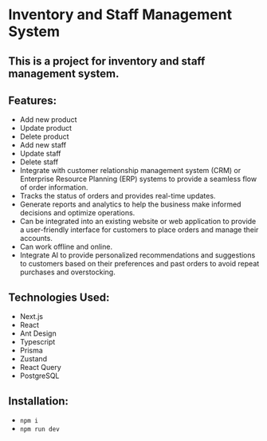 # Inventory and Staff Management System

## This is a project for inventory and staff management system.

## Features:

- Add new product
- Update product
- Delete product
- Add new staff
- Update staff
- Delete staff
- Integrate with customer relationship management system (CRM) or Enterprise Resource Planning (ERP) systems to provide a seamless flow of order information.
- Tracks the status of orders and provides real-time updates.
- Generate reports and analytics to help the business make informed decisions and optimize operations.
- Can be integrated into an existing website or web application to provide a user-friendly interface for customers to place orders and manage their accounts.
- Can work offline and online.
- Integrate AI to provide personalized recommendations and suggestions to customers based on their preferences and past orders to avoid repeat purchases and overstocking.

## Technologies Used:

- Next.js
- React
- Ant Design
- Typescript
- Prisma
- Zustand
- React Query
- PostgreSQL

## Installation:

- `npm i`
- `npm run dev`
